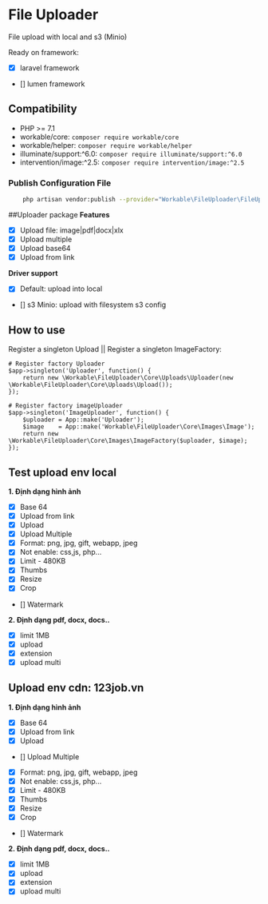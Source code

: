 # File Uploader
File upload with local and s3 (Minio)

Ready on framework:
- [x] laravel framework
- [] lumen framework

## Compatibility
- PHP >= 7.1
- workable/core: `composer require workable/core`
- workable/helper: `composer require workable/helper`
- illuminate/support:^6.0: `composer require illuminate/support:^6.0` 
- intervention/image:^2.5: `composer require intervention/image:^2.5`


### Publish Configuration File
```bash
	php artisan vendor:publish --provider="Workable\FileUploader\FileUploaderServiceProvider" --tag="config"
```

##Uploader package
**Features**
- [x] Upload file: image|pdf|docx|xlx
- [x] Upload multiple
- [x] Upload base64
- [x] Upload from link

**Driver support**
- [x] Default: upload into local
- [] s3 Minio: upload with filesystem s3 config

## How to use
Register a singleton Upload ||  Register a singleton ImageFactory:

```
# Register factory Uploader
$app->singleton('Uploader', function() {
    return new \Workable\FileUploader\Core\Uploads\Uploader(new \Workable\FileUploader\Core\Uploads\Upload());
});

# Register factory imageUploader
$app->singleton('ImageUploader', function() {
    $uploader = App::make('Uploader');
    $image    = App::make('Workable\FileUploader\Core\Images\Image');
    return new \Workable\FileUploader\Core\Images\ImageFactory($uploader, $image);
});

```

## Test upload env local
**1. Định dạng hình ảnh**
- [x] Base 64
- [x] Upload from link
- [x] Upload
- [x] Upload Multiple
- [x] Format: png, jpg, gift, webapp, jpeg
- [x] Not enable: css,js, php...
- [x] Limit - 480KB
- [x] Thumbs
- [x] Resize
- [x] Crop
- [] Watermark

**2. Định dạng pdf, docx, docs..**
- [x] limit 1MB
- [x] upload
- [x] extension
- [x] upload multi

## Upload env cdn: 123job.vn
**1. Định dạng hình ảnh**
- [x] Base 64
- [x] Upload from link
- [x] Upload
- [] Upload Multiple
- [x] Format: png, jpg, gift, webapp, jpeg
- [x] Not enable: css,js, php...
- [x] Limit - 480KB
- [x] Thumbs
- [x] Resize
- [x] Crop
- [] Watermark

**2. Định dạng pdf, docx, docs..**
- [x] limit 1MB
- [x] upload
- [x] extension
- [x] upload multi